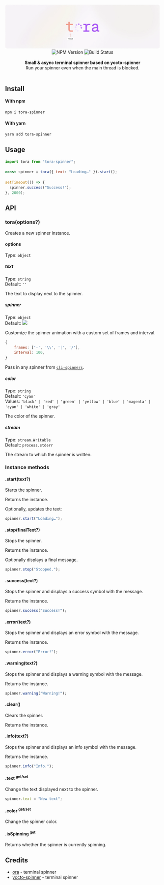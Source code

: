 <img alt="tora banner" src="https://github.com/quirkie-io/tora/raw/main/.github/banner.webp"/>

<div align="center">
    <img src="https://badgen.net/npm/v/tora-spinner?" alt="NPM Version" />
    <img src="https://github.com/quirkie-io/tora/actions/workflows/ci.yaml/badge.svg" alt="Build Status" />
</a>
</div>
<br />

<div align="center"><strong>Small & async terminal spinner based on yocto-spinner</strong></div>
<div align="center">Run your spinner even when the main thread is blocked.</div>

<br />

## Install

#### With npm

```sh
npm i tora-spinner
```

#### With yarn

```sh
yarn add tora-spinner
```

## Usage

```js
import tora from "tora-spinner";

const spinner = tora({ text: "Loading…" }).start();

setTimeout(() => {
  spinner.success("Success!");
}, 2000);
```

## API

### tora(options?)

Creates a new spinner instance.

#### options

Type: `object`

##### text

Type: `string`\
Default: `''`

The text to display next to the spinner.

##### spinner

Type: `object`\
Default: <img src="https://github.com/sindresorhus/ora/blob/main/screenshot-spinner.gif?raw=true" width="14">

Customize the spinner animation with a custom set of frames and interval.

```js
{
	frames: ['-', '\\', '|', '/'],
	interval: 100,
}
```

Pass in any spinner from [`cli-spinners`](https://github.com/sindresorhus/cli-spinners).

##### color

Type: `string`\
Default: `'cyan'`\
Values: `'black' | 'red' | 'green' | 'yellow' | 'blue' | 'magenta' | 'cyan' | 'white' | 'gray'`

The color of the spinner.

##### stream

Type: `stream.Writable`\
Default: `process.stderr`

The stream to which the spinner is written.

### Instance methods

#### .start(text?)

Starts the spinner.

Returns the instance.

Optionally, updates the text:

```js
spinner.start("Loading…");
```

#### .stop(finalText?)

Stops the spinner.

Returns the instance.

Optionally displays a final message.

```js
spinner.stop("Stopped.");
```

#### .success(text?)

Stops the spinner and displays a success symbol with the message.

Returns the instance.

```js
spinner.success("Success!");
```

#### .error(text?)

Stops the spinner and displays an error symbol with the message.

Returns the instance.

```js
spinner.error("Error!");
```

#### .warning(text?)

Stops the spinner and displays a warning symbol with the message.

Returns the instance.

```js
spinner.warning("Warning!");
```

#### .clear()

Clears the spinner.

Returns the instance.

#### .info(text?)

Stops the spinner and displays an info symbol with the message.

Returns the instance.

```js
spinner.info("Info.");
```

#### .text <sup>get/set</sup>

Change the text displayed next to the spinner.

```js
spinner.text = "New text";
```

#### .color <sup>get/set</sup>

Change the spinner color.

#### .isSpinning <sup>get</sup>

Returns whether the spinner is currently spinning.

## Credits

- [ora](https://github.com/sindresorhus/ora) - terminal spinner
- [yocto-spinner](https://github.com/sindresorhus/yocto-spinner) - terminal spinner
